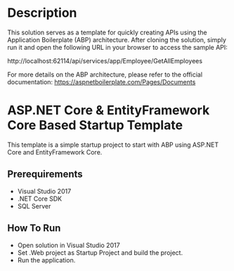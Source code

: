 # Description

This solution serves as a template for quickly creating APIs using the Application Boilerplate (ABP) architecture.
After cloning the solution, simply run it and open the following URL in your browser to access the sample API:

http://localhost:62114/api/services/app/Employee/GetAllEmployees

For more details on the ABP architecture, please refer to the official documentation:
https://aspnetboilerplate.com/Pages/Documents

# ASP.NET Core & EntityFramework Core Based Startup Template

This template is a simple startup project to start with ABP
using ASP.NET Core and EntityFramework Core.

## Prerequirements

* Visual Studio 2017
* .NET Core SDK
* SQL Server

## How To Run

* Open solution in Visual Studio 2017
* Set .Web project as Startup Project and build the project.
* Run the application.
